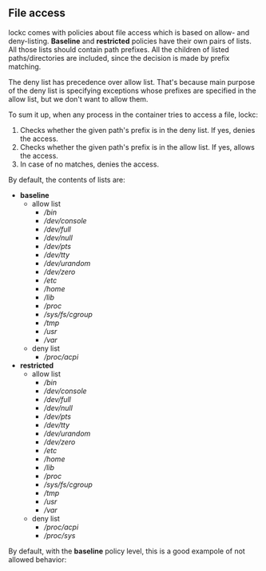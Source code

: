 ## File access

lockc comes with policies about file access which is based on allow- and
deny-listing. **Baseline** and **restricted** policies have their own pairs of
lists. All those lists should contain path prefixes. All the children of listed
paths/directories are included, since the decision is made by prefix matching.

The deny list has precedence over allow list. That's because main purpose of
the deny list is specifying exceptions whose prefixes are specified in the
allow list, but we don't want to allow them.

To sum it up, when any process in the container tries to access a file, lockc:

1. Checks whether the given path's prefix is in the deny list. If yes, denies
   the access.
2. Checks whether the given path's prefix is in the allow list. If yes, allows
   the access.
3. In case of no matches, denies the access.

By default, the contents of lists are:

* **baseline**
  * allow list
    * */bin*
    * */dev/console*
    * */dev/full*
    * */dev/null*
    * */dev/pts*
    * */dev/tty*
    * */dev/urandom*
    * */dev/zero*
    * */etc*
    * */home*
    * */lib*
    * */proc*
    * */sys/fs/cgroup*
    * */tmp*
    * */usr*
    * */var*
  * deny list
    * */proc/acpi*
* **restricted**
  * allow list
    * */bin*
    * */dev/console*
    * */dev/full*
    * */dev/null*
    * */dev/pts*
    * */dev/tty*
    * */dev/urandom*
    * */dev/zero*
    * */etc*
    * */home*
    * */lib*
    * */proc*
    * */sys/fs/cgroup*
    * */tmp*
    * */usr*
    * */var*
  * deny list
    * */proc/acpi*
    * */proc/sys*

By default, with the **baseline** policy level, this is a good exampole of not
allowed behavior:

```bash

```

